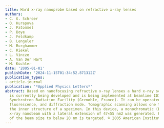 ```yaml
---
title: Hard x-ray nanoprobe based on refractive x-ray lenses
authors:
- C. G. Schroer
- O. Kurapova
- J. Patommel
- P. Boye
- J. Feldkamp
- B. Lengeler
- M. Burghammer
- C. Riekel
- L. Vincze
- A. Van Der Hart
- M. Küchler
date: '2005-01-01'
publishDate: '2024-11-15T01:34:52.871312Z'
publication_types:
- article-journal
publication: '*Applied Physics Letters*'
abstract: Based on nanofocusing refractive x-ray lenses a hard x-ray scanning microscope
  is currently being developed and is being implemented at beamline ID13 of the European
  Synchrotron Radiation Facility (Grenoble, France). It can be operated in transmission,
  fluorescence, and diffraction mode. Tomographic scanning allows one to determine
  the inner structure of a specimen. In this device, a monochromatic (E=21 keV) hard
  x-ray nanobeam with a lateral extension of 47×55 nm2 was generated. Further reduction
  of the beam size to below 20 nm is targeted. © 2005 American Institute of Physics.
---
```


